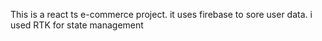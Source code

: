 This is a react ts e-commerce project.
it uses firebase to sore user data.
i used RTK for state management
